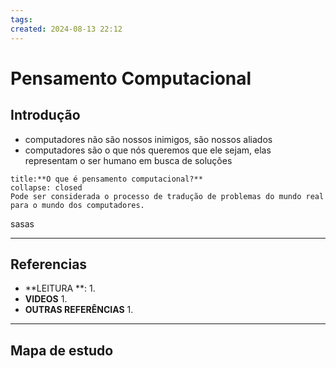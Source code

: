```yaml
---
tags: 
created: 2024-08-13 22:12
---
```

# Pensamento Computacional
## Introdução
- computadores não são nossos inimigos, são nossos aliados
- computadores são o que nós queremos que ele sejam, elas representam o ser humano em busca de soluções
```ad-question
title:**O que é pensamento computacional?**
collapse: closed
Pode ser considerada o processo de tradução de problemas do mundo real para o mundo dos computadores.
```

sasas


---
## Referencias
- **LEITURA **:
	1. 
- **VIDEOS**
	1. 
- **OUTRAS REFERÊNCIAS**
	1.
---
## Mapa de estudo